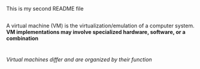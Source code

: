 This is my second README file
##
A virtual machine (VM) is the virtualization/emulation of a computer system. 
**VM implementations may involve specialized hardware, software, or a combination**
#
_Virtual machines differ and are organized by their function_
